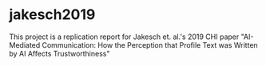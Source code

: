 # jakesch2019
This project is a replication report for Jakesch et. al.'s 2019 CHI paper "AI-Mediated Communication: How the Perception that Profile Text was Written by AI Affects Trustworthiness"
